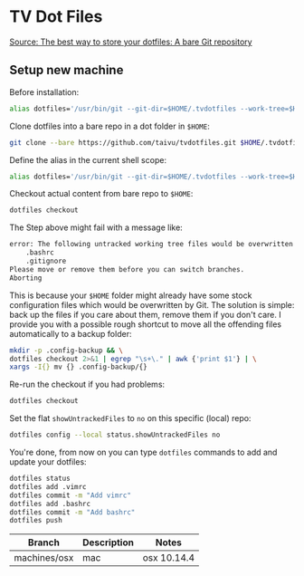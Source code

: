 # TV Dot Files

[Source: The best way to store your dotfiles: A bare Git repository](https://www.atlassian.com/git/tutorials/dotfiles)

## Setup new machine

Before installation:

``` bash
alias dotfiles='/usr/bin/git --git-dir=$HOME/.tvdotfiles --work-tree=$HOME'
```

Clone dotfiles into a bare repo in a dot folder in `$HOME`:

``` bash
git clone --bare https://github.com/taivu/tvdotfiles.git $HOME/.tvdotfiles
```

Define the alias in the current shell scope:

``` bash
alias dotfiles='/usr/bin/git --git-dir=$HOME/.tvdotfiles --work-tree=$HOME'
```

Checkout actual content from bare repo to `$HOME`:

``` bash
dotfiles checkout
```

The Step above might fail with a message like:

``` bash
error: The following untracked working tree files would be overwritten by checkout:
    .bashrc
    .gitignore
Please move or remove them before you can switch branches.
Aborting
```

This is because your `$HOME` folder might already have some stock configuration files which would be overwritten by Git. The solution is simple: back up the files if you care about them, remove them if you don't care. I provide you with a possible rough shortcut to move all the offending files automatically to a backup folder:

``` bash
mkdir -p .config-backup && \
dotfiles checkout 2>&1 | egrep "\s+\." | awk {'print $1'} | \
xargs -I{} mv {} .config-backup/{}
```

Re-run the checkout if you had problems:

``` bash
dotfiles checkout
```

Set the flat `showUntrackedFiles` to `no` on this specific (local) repo:

``` bash
dotfiles config --local status.showUntrackedFiles no
```

You're done, from now on you can type `dotfiles` commands to add and update your dotfiles:

``` bash
dotfiles status
dotfiles add .vimrc
dotfiles commit -m "Add vimrc"
dotfiles add .bashrc
dotfiles commit -m "Add bashrc"
dotfiles push
```

Branch | Description | Notes
-------|-------------|------
machines/osx | mac | osx 10.14.4

